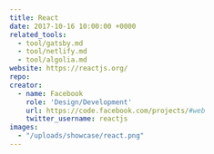 ```yaml
---
title: React
date: 2017-10-16 10:00:00 +0000
related_tools:
  - tool/gatsby.md
  - tool/netlify.md
  - tool/algolia.md
website: https://reactjs.org/
repo:
creator:
  - name: Facebook
    role: 'Design/Development'
    url: https://code.facebook.com/projects/#web
    twitter_username: reactjs
images:
  - "/uploads/showcase/react.png"
---
```

